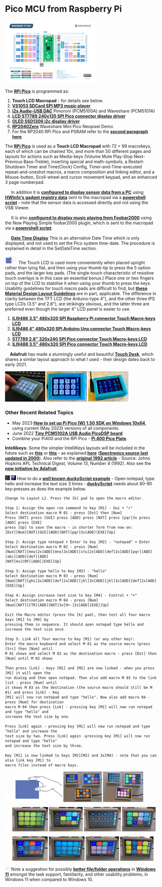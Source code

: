 # Pico MCU from Raspberry Pi

<p align="left">
<img src="Raspberry-Pi-Pico-Pinout.png" width="300" /> 
</p>

The [**RPi Pico**](https://www.raspberrypi.org/products/raspberry-pi-pico/) is programmed as:

1. **Touch LCD Macropad** - for details see below.
2. [**VS1053 SDCard SPI MP3 music player**](https://github.com/TobiasVanDyk/Pico-MCU-from-Raspberry-Pi/tree/main/Vs1053Pico)
3. [**i2s Audio-USB DAC**](https://github.com/TobiasVanDyk/Pico-MCU-from-Raspberry-Pi/tree/main/DacPico) Pimoroni (PCM5100A) and Waveshare (PCM5101A)
4. [**LCD ST7789 240x135 SPI Pico connector display driver**](https://github.com/TobiasVanDyk/Pico-MCU-from-Raspberry-Pi/tree/main/LCDst7789Pico)
5. [**OLED SSD1306 i2c display driver**](https://github.com/TobiasVanDyk/Pico-MCU-from-Raspberry-Pi/tree/main/OledPico)
6. [**RP2040Zero**](https://github.com/TobiasVanDyk/Pico-MCU-from-Raspberry-Pi/tree/main/RP2040ZeroPico) Waveshare Mini Pico Neopixel Demo
7. For the RP2040 RPi Pico and PSRAM refer to the [**second paragraph here**](https://github.com/TobiasVanDyk/PSRAM-Applications).

The [**RPi Pico**](https://www.raspberrypi.org/products/raspberry-pi-pico/) is used as a **Touch LCD Macropad** with 72 + 99 macrokeys, each of which can be chained 10x, and more than 50 different pages and layouts for actions such as Media-keys (Volume Mute Play-Stop Next-Previous Bass-Treble), inserting special and math-symbols, a Restart-Shutdown Timer and Time(Clock) Config, Timer-and-Time-executed repeat-and-oneshot macros, a macro composition and linking editor, and a Mouse-button, Scoll-wheel and cursor movement keypad, and an enhanced 3 page numberpad. 

<img src="https://github.com/TobiasVanDyk/Pico-MCU-from-Raspberry-Pi/blob/main/MacropadPCSensorData/images/PowerShellSession.jpg" width="16" height="16"/> In addition it is [**configured to display sensor data from a PC**](https://github.com/TobiasVanDyk/Pico-MCU-from-Raspberry-Pi/tree/main//MacropadPCSensorData) using [**HWInfo's gadget registry data**](https://github.com/Timthreetwelve/HWiNFO-VSB-Viewer) sent to the macropad via a [**powershell script**](https://github.com/TobiasVanDyk/Pico-MCU-from-Raspberry-Pi/blob/main/MacropadPCSensorData/PowerShellSession.txt) - note that the sensor data is accessed directly and not using the VSB Viewer.  

<img src="https://github.com/TobiasVanDyk/Pico-MCU-from-Raspberry-Pi/blob/main/MacropadFoobarPlaying/images/PowerShellSession.jpg" width="16" height="16"/> It is also [**configured to display music playing from Foobar2000**](https://github.com/TobiasVanDyk/Pico-MCU-from-Raspberry-Pi/tree/main//MacropadFoobarPlaying) using the Now Playing Simple foobar2000 plugin, which is sent to the macropad via a [**powershell script**](https://github.com/TobiasVanDyk/Pico-MCU-from-Raspberry-Pi/blob/main/MacropadFoobarPlaying/PowerShellSession.txt).

<img src="https://github.com/TobiasVanDyk/Pico-MCU-from-Raspberry-Pi/blob/main/SetDateTime/images/SetDateTime1.png" width="16" height="16"/> [**Date Time Display**](https://github.com/TobiasVanDyk/Pico-MCU-from-Raspberry-Pi/tree/main/SetDateTime) This is an alternative Date Time which is only displayed, and not used to set the Pico system time-date. The procedure is explained in detail in the SetDateTime section.

<img src="handposition.png" width="40" height="30"/> The Touch LCD is used more conveniently when placed upright rather than lying flat, and then using your thumb-tip to press the 5 option pads, and the larger key pads. (The single-touch characteristic of resistive touch overlays is in this case an essential bonus.) Place one or two fingers on top of the LCD to stabilise it when using your thumb to press the keys. Usability guidelines for touch macro pads are difficult to find, but [**these Material Design Layout Guidelines**](https://m2.material.io/design/layout/understanding-layout.html#layout-anatomy) are in part, applicable. The difference in clarity between the TFT LCD (the Arduino-type 4"), and the other three IPS type LCDs (3.5" and 2.8"), are strikingly obvious, and the latter three are preferred even though the larger 4" LCD panel is easier to use.

1. [**ILI9486 3.5" 480x320 SPI Raspberry Pi connector Touch Macro-keys LCD**](https://github.com/TobiasVanDyk/Pico-MCU-from-Raspberry-Pi/tree/main/TouchLCDili9486RPi)
2. [**ILI9486 4" 480x320 SPI Arduino Uno connector Touch Macro-keys LCD**](https://github.com/TobiasVanDyk/Pico-MCU-from-Raspberry-Pi/tree/main/TouchLCDili9486Pico)
3. [**ST7789 2.8" 320x240 SPI Pico connector Touch Macro-keys LCD**](https://github.com/TobiasVanDyk/Pico-MCU-from-Raspberry-Pi/tree/main/TouchLCDst7789Pico)
4. [**ILI9488 3.5" 480x320 SPI Pico connector Touch Macro-keys LCD**](https://github.com/TobiasVanDyk/Pico-MCU-from-Raspberry-Pi/tree/main/TouchLCDili9488Pico)

<img src="https://github.com/TobiasVanDyk/Pico-MCU-from-Raspberry-Pi/blob/main/images/ada.gif" width="16" height="16"/>**Adafruit** has made a stunningly useful and beautiful [**Touch Desk**](https://learn.adafruit.com/touch-deck-diy-tft-customized-control-pad?view=all), which shares a similar layout approach to what I used - their design dates back to early 2021. 

<p align="left">
<img src="images/ada1.jpg" height="100" /> 
<img src="images/ada2.jpg" height="100" /> 
<img src="images/ada3.jpg" height="100" />
</p>

### Other Recent Related Topics
* May 2023 [**How to set up Pi Pico (W) 1.50 SDK on Windows 10x64**](Install-Pico-SDK-in-Windows10x64-May-2023.pdf), using current (May 2023) versions of all components. 
* June 2022 [**Tiny PCM5102A USB Audio PicoDSP board**](https://github.com/DatanoiseTV/PicoDSP-Hardware)
* Combine your Pi400 and the RPi Pico - [**Pi 400 Pico Plate**](https://github.com/Wren6991/Pi400-Pico-Plate).

**Intellikeys:** Some the simpler IntelliKeys layouts will be included in the future such as [**this**](IntelliKeys/Arrows_Classic_overlay.jpg) or [**this**](IntelliKeys/Numbers_Classic_overlay.jpg) - as explained [**here**](IntelliKeys/IntelliKeysIntelliTools.pdf) ([**Spectronics source last updated in 2000**](https://www.spectronics.com.au/article/intellikeys-and-intellitools-programs-solutions-for-everyone)). Also refer to the [**original 1992 article**](IntelliKeys/IntelliKeys-the-Smart-Keyboard.pdf) - Source: Johns Hopkins APL Technical Digest, Volume 13, Number 4 (1992). Also see the [**new initiative by Adafruit**](https://github.com/adafruit/Adafruit_IntelliKeys).

<img src="notepad-hello-world.png" width="16" height="16"/> <img src="images/duckyPad.png" width="16" height="16"/> How to do a [**well known duckyScript example**](notepad-hello-world.png) - Open notepad, type hello and increase the text size 3 times - [**duckyScript**](https://github.com/dekuNukem/duckyPad/blob/master/duckyscript_info.md) needs about 80-90 key-presses as does the example below.

``` 
Change to Layout L2. Press the [k] pad to open the macro editor.

Step 1: Assign the open run command to key [M1] - Gui + "r"
Select destination macro M 01 - press [Dst] then [Num] 
Press [NXT] press [GUI] press [ADD] press [NXT] press [pqr]3x press [ADD] press [EXE] 
press [Up] to save the macro - in shorter form from now on: 
[Dst][Num][NXT][GUI][ADD][NXT][pqr]3x[ADD][EXE][Up]

Step 2: Assign type notepad + Enter to key [M2] - "notepad" + Enter
Select destination macro M 02 - press [Num]
[Num][NXT][mno]2x[ADD][mno]3x[ADD][stu]2x[ADD][def]2x[ADD][pqr][ADD][abc][ADD][def][ADD]
[NXT]4x[CRF][ADD][EXE][Up]

Step 3: Assign type hello to key [M3] - "hello"
Select destination macro M 03 - press [Num]
[Num][NXT][ghi]2x[ADD][def]2x[ADD][jkl]3x[ADD][jkl]3x[ADD][def]2x[ADD][EXE][Up]

Step 4: Assign increase text size to key [M4] - Control + "+"
Select destination macro M 04 - press [Num]
[Num][NXT][CTR][ADD][NXT]3x[9+-]2x[ADD][EXE][Up]

Exit the Macro editor (press the [k] pad), then test all four macro keys [M1] to [M4] by 
pressing them in sequence. It should open notepad type hello and increase the text size once

Step 5: Link all four macros to key [M1] (or any other key):
Enter the macro keyboard and select M 01 as the source macro (press [Src] then [Num] until 
M 01 shows and select M 02 as the destination macro - press [Dst] then [Num] until M 02 shows

Then press [Lnk] - keys [M1] and [M2] are now linked - when you press [M1] it will open the 
run dialog and then open notepad. Then also add macro M 03 to the link list - press [Num] until
it shows M 03 as the destination (the source macro should still be M 01) and press [Lnk] - Key
[M1] will now run notepad and type "hello". Now also add macro 04 - press [Num] for destination
macro M 04 then press [Lnk] - pressing key [M1] will now run notepad and type "hello" and 
increase the text size by one. 

Press [Lnk] again - pressing key [M1] will now run notepad and type "hello" and increase the 
text size by two. Press [Lnk] again -pressing key [M1] will now run notepad and type "hello"
and increase the text size by three.

Key [M1] is now linked to keys [M2][M3] and 3x[M4] - note that you can also link key [M1] to 
macro files instead of macro keys.
``` 

<p align="left">
<img src="images/white.jpg" width="20" /> 
<img src="handposition.png" height="100" />  
<img src="images/s2.jpg" height="100" /> 
<img src="images/s3.jpg" height="100" /> 
</p>
 
<p align="left">
<img src="images/white.jpg" width="20" /> 
<img src="images/mth1.jpg" height="80" /> 
<img src="images/num0.jpg" height="80" /> 
<img src="images/num2.jpg" height="80" /> 
<img src="images/tim1.jpg" height="80" /> 
</p>

<p align="left">
<img src="images/white.jpg" width="20" /> 
<img src="images/cfg1.jpg" height="80" /> 
<img src="images/kbd1.jpg" height="80" /> 
<img src="images/mac3.jpg" height="80" /> 
<img src="images/med1.jpg" height="80" /> 
</p>

<img src="Win11Icons.jpg" width="16" height="16"/> Note a suggestion for possibly [**better file/folder operations**](Better-File-Operations.txt) in [**Windows 11**](https://answers.microsoft.com/en-us/windows/forum/all/windows-11-file-explorer-right-click-menu-was/abed6378-4c45-4c1c-9cb1-fa6097ca4253?page=1) amongst the task support, familiarity, and other usability problems, in Windows 11 when compared to Windows 10.




